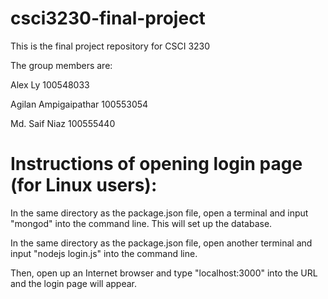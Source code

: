 # csci3230-final-project
This is the final project repository for CSCI 3230

The group members are:

Alex Ly   100548033

Agilan Ampigaipathar   100553054

Md. Saif Niaz 100555440

# Instructions of opening login page (for Linux users):
In the same directory as the package.json file, open a terminal and input "mongod" into the command line. This will set up the database.

In the same directory as the package.json file, open another terminal and input "nodejs login.js" into the command line.

Then, open up an Internet browser and type "localhost:3000" into the URL and the login page will appear.

